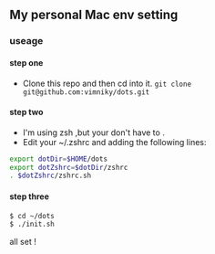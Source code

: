 ## My personal Mac env setting

### useage

#### step one
- Clone this repo and then cd into it. `git clone git@github.com:vimniky/dots.git`

#### step two
- I'm using zsh ,but your don't have to .
- Edit your ~/.zshrc  and adding the following lines:

```bash
export dotDir=$HOME/dots
export dotZshrc=$dotDir/zshrc
. $dotZshrc/zshrc.sh
```


#### step three
```bash
$ cd ~/dots
$ ./init.sh
```

all set !
